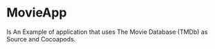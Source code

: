 # MovieApp
Is An Example of application that uses The Movie Database (TMDb) as Source and Cocoapods.